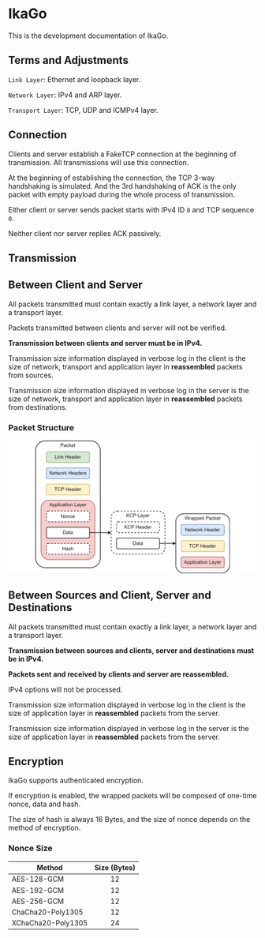 # IkaGo

This is the development documentation of IkaGo.

## Terms and Adjustments

`Link Layer`: Ethernet and loopback layer.

`Network Layer`: IPv4 and ARP layer.

`Transport Layer`: TCP, UDP and ICMPv4 layer.

## Connection

Clients and server establish a FakeTCP connection at the beginning of transmission. All transmissions will use this connection.

At the beginning of establishing the connection, the TCP 3-way handshaking is simulated. And the 3rd handshaking of ACK is the only packet with empty payload during the whole process of transmission.

Either client or server sends packet starts with IPv4 ID `0` and TCP sequence `0`.

Neither client nor server replies ACK passively.

## Transmission

## Between Client and Server

All packets transmitted must contain exactly a link layer, a network layer and a transport layer.

Packets transmitted between clients and server will not be verified.

**Transmission between clients and server must be in IPv4.**

Transmission size information displayed in verbose log in the client is the size of network, transport and application layer in **reassembled** packets from sources.

Transmission size information displayed in verbose log in the server is the size of network, transport and application layer in **reassembled** packets from destinations.

### Packet Structure

<p align="center">
  <img src="/assets/packet.jpg" alt="packet">
</p>

## Between Sources and Client, Server and Destinations

All packets transmitted must contain exactly a link layer, a network layer and a transport layer.

**Transmission between sources and clients, server and destinations must be in IPv4.**

**Packets sent and received by clients and server are reassembled.**

IPv4 options will not be processed.

Transmission size information displayed in verbose log in the client is the size of application layer in **reassembled** packets from the server.

Transmission size information displayed in verbose log in the server is the size of application layer in **reassembled** packets from the server.

## Encryption

IkaGo supports authenticated encryption.

If encryption is enabled, the wrapped packets will be composed of one-time nonce, data and hash.

The size of hash is always 16 Bytes, and the size of nonce depends on the method of encryption.

### Nonce Size

| Method      | Size (Bytes) |
| ----------- | :---: |
| AES-128-GCM | 12 |
| AES-192-GCM | 12 |
| AES-256-GCM | 12 |
| ChaCha20-Poly1305 | 12 |
| XChaCha20-Poly1305 | 24 |
